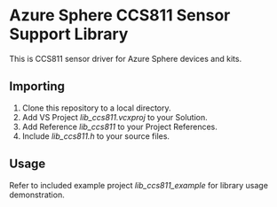 # Azure Sphere CCS811 Sensor Support Library
This is CCS811 sensor driver for Azure Sphere devices and kits.

## Importing
1. Clone this repository to a local directory.
1. Add VS Project *lib_ccs811.vcxproj* to your Solution.
1. Add Reference *lib_ccs811* to your Project References.
1. Include *lib_ccs811.h* to your source files.

## Usage
Refer to included example project *lib_ccs811_example* for library usage demonstration.
